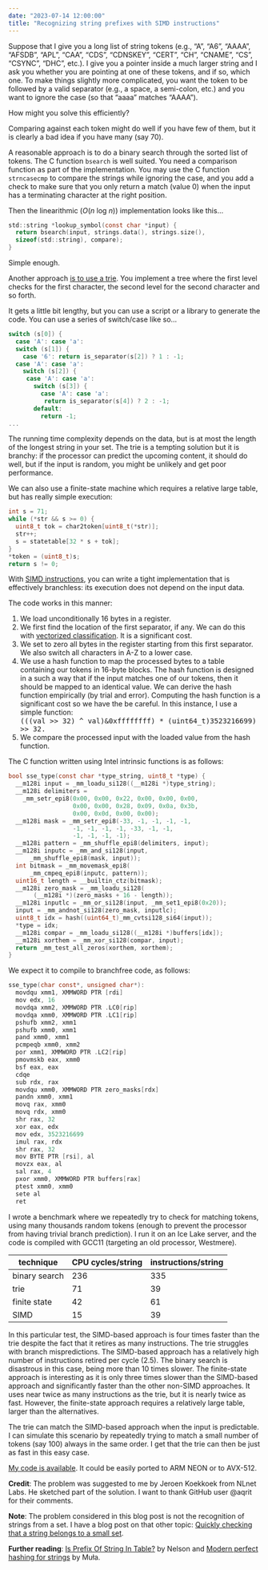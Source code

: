 ```yaml
---
date: "2023-07-14 12:00:00"
title: "Recognizing string prefixes with SIMD instructions"
---
```




Suppose that I give you a long list of string tokens (e.g., &ldquo;A&rdquo;, &ldquo;A6&rdquo;, &ldquo;AAAA&rdquo;, &ldquo;AFSDB&rdquo;, &ldquo;APL&rdquo;, &ldquo;CAA&rdquo;, &ldquo;CDS&rdquo;, &ldquo;CDNSKEY&rdquo;, &ldquo;CERT&rdquo;, &ldquo;CH&rdquo;, &ldquo;CNAME&rdquo;, &ldquo;CS&rdquo;, &ldquo;CSYNC&rdquo;, &ldquo;DHC&rdquo;, etc.). I give you a pointer inside a much larger string and I ask you whether you are pointing at one of these tokens, and if so, which one. To make things slightly more complicated, you want the token to be followed by a valid separator (e.g., a space, a semi-colon, etc.) and you want to ignore the case (so that &ldquo;aaaa&rdquo; matches &ldquo;AAAA&rdquo;).

How might you solve this efficiently?

Comparing against each token might do well if you have few of them, but it is clearly a bad idea if you have many (say 70).

A reasonable approach is to do a binary search through the sorted list of tokens. The C function `bsearch` is well suited. You need a comparison function as part of the implementation. You may use the C function `strncasecmp` to compare the strings while ignoring the case, and you add a check to make sure that you only return a match (value 0) when the input has a terminating character at the right position.

Then the linearithmic (<em>O</em>(<em>n</em> log <em>n</em>)) implementation looks like this&hellip;
```C
std::string *lookup_symbol(const char *input) {
  return bsearch(input, strings.data(), strings.size(),
  sizeof(std::string), compare);
}

```


Simple enough.

Another approach [is to use a trie](https://en.wikipedia.org/wiki/Trie). You implement a tree where the first level checks for the first character, the second level for the second character and so forth.

It gets a little bit lengthy, but you can use a script or a library to generate the code. You can use a series of switch/case like so&hellip;
```C
switch (s[0]) {
  case 'A': case 'a':
  switch (s[1]) {
    case '6': return is_separator(s[2]) ? 1 : -1;
  case 'A': case 'a':
    switch (s[2]) {
     case 'A': case 'a':
       switch (s[3]) { 
         case 'A': case 'a':
          return is_separator(s[4]) ? 2 : -1;
       default:
         return -1;
...
```


The running time complexity depends on the data, but is at most the length of the longest string in your set. The trie is a tempting solution but it is branchy: if the processor can predict the upcoming content, it should do well, but if the input is random, you might be unlikely and get poor performance.

We can also use a finite-state machine which requires a relative large table, but has really simple execution:
```C
int s = 71;
while (*str && s >= 0) {
  uint8_t tok = char2token[uint8_t(*str)];
  str++;
  s = statetable[32 * s + tok];
}
*token = (uint8_t)s;
return s != 0;

```


With [SIMD instructions](https://en.wikipedia.org/wiki/Single_instruction,_multiple_data), you can write a tight implementation that is effectively branchless: its execution does not depend on the input data.

The code works in this manner:

1. We load unconditionally 16 bytes in a register.
1. We first find the location of the first separator, if any. We can do this with [vectorized classification](https://arxiv.org/pdf/1902.08318.pdf). It is a significant cost.
1. We set to zero all bytes in the register starting from this first separator. We also switch all characters in A-Z to a lower case.
1. We use a hash function to map the processed bytes to a table containing our tokens in 16-byte blocks. The hash function is designed in a such a way that if the input matches one of our tokens, then it should be mapped to an identical value. We can derive the hash function empirically (by trial and error). Computing the hash function is a significant cost so we have the be careful. In this instance, I use a simple function:<br/>
<tt>(((val &gt;&gt; 32) ^ val)&amp;0xffffffff) * (uint64_t)3523216699) &gt;&gt; 32.</tt>
1. We compare the processed input with the loaded value from the hash function.


The C function written using Intel intrinsic functions is as follows:
```C
bool sse_type(const char *type_string, uint8_t *type) {
  __m128i input = _mm_loadu_si128((__m128i *)type_string);
  __m128i delimiters =
    _mm_setr_epi8(0x00, 0x00, 0x22, 0x00, 0x00, 0x00, 
                  0x00, 0x00, 0x28, 0x09, 0x0a, 0x3b, 
                  0x00, 0x0d, 0x00, 0x00);
  __m128i mask = _mm_setr_epi8(-33, -1, -1, -1, -1, 
                  -1, -1, -1, -1, -33, -1, -1,
                  -1, -1, -1, -1);
  __m128i pattern = _mm_shuffle_epi8(delimiters, input);
  __m128i inputc = _mm_and_si128(input, 
      _mm_shuffle_epi8(mask, input));
  int bitmask = _mm_movemask_epi8(
      _mm_cmpeq_epi8(inputc, pattern));
  uint16_t length = __builtin_ctz(bitmask);
  __m128i zero_mask = _mm_loadu_si128(
       (__m128i *)(zero_masks + 16 - length));
  __m128i inputlc = _mm_or_si128(input, _mm_set1_epi8(0x20));
  input = _mm_andnot_si128(zero_mask, inputlc);
  uint8_t idx = hash((uint64_t)_mm_cvtsi128_si64(input));
  *type = idx;
  __m128i compar = _mm_loadu_si128((__m128i *)buffers[idx]);
  __m128i xorthem = _mm_xor_si128(compar, input);
  return _mm_test_all_zeros(xorthem, xorthem);
}
```


We expect it to compile to branchfree code, as follows:
```C
sse_type(char const*, unsigned char*):
  movdqu xmm1, XMMWORD PTR [rdi]
  mov edx, 16
  movdqa xmm2, XMMWORD PTR .LC0[rip]
  movdqa xmm0, XMMWORD PTR .LC1[rip]
  pshufb xmm2, xmm1
  pshufb xmm0, xmm1
  pand xmm0, xmm1
  pcmpeqb xmm0, xmm2
  por xmm1, XMMWORD PTR .LC2[rip]
  pmovmskb eax, xmm0
  bsf eax, eax
  cdqe
  sub rdx, rax
  movdqu xmm0, XMMWORD PTR zero_masks[rdx]
  pandn xmm0, xmm1
  movq rax, xmm0
  movq rdx, xmm0
  shr rax, 32
  xor eax, edx
  mov edx, 3523216699
  imul rax, rdx
  shr rax, 32
  mov BYTE PTR [rsi], al
  movzx eax, al
  sal rax, 4
  pxor xmm0, XMMWORD PTR buffers[rax]
  ptest xmm0, xmm0
  sete al
  ret

```


I wrote a benchmark where we repeatedly try to check for matching tokens, using many thousands random tokens (enough to prevent the processor from having trivial branch prediction). I run it on an Ice Lake server, and the code is compiled with GCC11 (targeting an old processor, Westmere).

technique                |CPU cycles/string        |instructions/string      |
-------------------------|-------------------------|-------------------------|
binary search            |236                      |335                      |
trie                     |71                       |39                       |
finite state             |42                       |61                       |
SIMD                     |15                       |39                       |


In this particular test, the SIMD-based approach is four times faster than the trie despite the fact that it retires as many instructions. The trie struggles with branch mispredictions. The SIMD-based approach has a relatively high number of instructions retired per cycle (2.5). The binary search is disastrous in this case, being more than 10 times slower. The finite-state approach is interesting as it is only three times slower than the SIMD-based approach and significantly faster than the other non-SIMD approaches. It uses near twice as many instructions as  the trie, but it is nearly twice as fast. However, the finite-state approach requires a relatively large table, larger than the alternatives.

The trie can match the SIMD-based approach when the input is predictable. I can simulate this scenario by repeatedly trying to match a small number of tokens (say 100) always in the same order. I get that the trie can then be just as fast in this easy case.

[My code is available](https://github.com/lemire/Code-used-on-Daniel-Lemire-s-blog/tree/master/2023/07/13). It could be easily ported to ARM NEON or to AVX-512.

__Credit__: The problem was suggested to me by Jeroen Koekkoek from NLnet Labs. He sketched part of the solution. I want to thank GitHub user @aqrit for their comments.

__Note__: The problem considered in this blog post is not the recognition of strings from a set. I have a blog post on that other topic: [Quickly checking that a string belongs to a small set](/lemire/blog/2022/12/30/quickly-checking-that-a-string-belongs-to-a-small-set/).

__Further reading__: [Is Prefix Of String In Table?](https://trent.me/is-prefix-of-string-in-table/) by Nelson and [Modern perfect hashing for strings](http://0x80.pl/notesen/2023-04-30-lookup-in-strings.html) by Muła.

